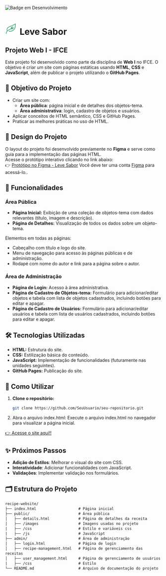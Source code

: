 ![Badge em Desenvolvimento](http://img.shields.io/static/v1?label=STATUS&message=EM%20DESENVOLVIMENTO&color=GREEN&style=for-the-badge)

# <img src="public/images/Icon_logo.png" width="40px"> Leve Sabor
## Projeto Web I - IFCE

Este projeto foi desenvolvido como parte da disciplina de **Web I** no IFCE. O objetivo é criar um site com páginas estáticas usando **HTML**, **CSS** e **JavaScript**, além de publicar o projeto utilizando o **GitHub Pages**.

## 🎯 Objetivo do Projeto

- Criar um site com:
  - **Área pública**: página inicial e de detalhes dos objetos-tema.
  - **Área administrativa**: login, cadastro de objetos e usuários.
- Aplicar conceitos de HTML semântico, CSS e GitHub Pages.
- Praticar as melhores práticas no uso de HTML.

## 🎨 Design do Projeto
O layout do projeto foi desenvolvido previamente no **Figma** e serve como guia para a implementação das páginas HTML.  
Acesse o protótipo interativo clicando no link abaixo:  
👉 [Protótipo no Figma - Leve Sabor](https://www.figma.com/proto/UgfbMzpEacpUJ8VgH4tHx7/Leve-Sabor?node-id=50-72&p=f&t=l8f3DpPzzWq5DA6t-0&scaling=min-zoom&content-scaling=fixed&page-id=50%3A71&starting-point-node-id=50%3A72)
Você deve ter uma conta <a href="https://www.figma.com/">Figma</a> para acessá-lo..

## 🌟 Funcionalidades
### Área Pública
- **Página Inicial:** Exibição de uma coleção de objetos-tema com dados relevantes (título, imagem e descrição).
- **Página de Detalhes:** Visualização de todos os dados sobre um objeto-tema.

Elementos em todas as páginas:
- Cabeçalho com título e logo do site.
- Menu de navegação para acesso às páginas públicas e de administração.
- Rodapé com nome do autor e link para a página sobre o autor.

### Área de Administração
- **Página de Login:** Acesso à área administrativa.
- **Página de Cadastro de Objetos-tema:** Formulário para adicionar/editar objetos e tabela com lista de objetos cadastrados, incluindo botões para editar e apagar.
- **Página de Cadastro de Usuários:** Formulário para adicionar/editar usuários e tabela com lista de usuários cadastrados, incluindo botões para editar e apagar.

## 🛠️ Tecnologias Utilizadas
   
- **HTML:** Estrutura do site.
- **CSS:** Estilização básica do conteúdo.
- **JavaScript:** Implementação de funcionalidades (futuramente nas unidades seguintes).
- **GitHub Pages:** Publicação do site.

## 🚀 Como Utilizar

1. **Clone o repositório:**
   ```bash
   git clone https://github.com/SeuUsuario/seu-repositorio.git
2. Abra o arquivo index.html: Execute o arquivo index.html no navegador para visualizar a página inicial.

[👉 Acesse o site aqui!!](https://fernandabitten.github.io/recipe-website/)


## ✨ Próximos Passos
- **Adição de Estilos**: Melhorar o visual do site com CSS.
- **Interatividade**: Adicionar funcionalidades com JavaScript.
- **Validações**: Implementar validação nos formulários.

## 🗂️ Estrutura do Projeto
```plaintext
recipe-website/
├── index.html                   # Página inicial
├── public/                      # Área pública
│   ├── details.html             # Página de detalhes da receita
│   ├── /images                  # Imagens usadas no projeto
|   ├── /css                     # Estilo e variáveis css
|   ├── /js                      # JavaScript
├── admin/                       # Área de administração 
│   ├── login.html               # Página de login
│   ├── recipe-management.html   # Página de gerenciamento das receitas
│   ├── user_management.html     # Página de gerenciamento de usuários
|   ├── /css                     # Estilo
└── README.md                    # Arquivo de documentação do projeto 

